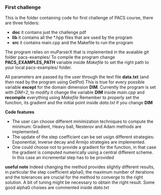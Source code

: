 ### First challenge
This is the folder containing code for first challenge of PACS course, there are three folders:
- **doc** it contains just the challenge pdf
- **lib** it contains all the *.hpp files that are used by the program
- **src** it contains main.cpp and the Makefile to run the program

The program relies on muParserX that is implemented in the avaiable git folder pacs-examples/
To compile the program change **PACS_EXAMPLES_PATH** variable inside *Makefile* to set the right path to your local pacs-examples/ folder.

All parameters are passed by the user through the text file **data.txt** (and then read by the program using GetPot)
This is true for every possible variable **except** for the domain dimension **DIM**. Currently the program is set with *DIM=2*, to modify it change the variable **DIM** inside *main.cpp* and **recompile** everything using *Makefile*
Remember to properly set the function, its gradient and the initial point inside *data.txt* if you change **DIM**

**Code features**
- The user can choose different minimization techniques to compute the minimum: Gradient, Heavy ball, Nesterov and Adam methods are implemented.
- The update of the step coefficient can be set usign different strategies: Exponential, Inverse decay and Armijo strategies are implemented.
- One could choose not to provide a gradient for the function, in that case the gradient is computed numerically using a central different scheme. In this case an incremental step has to be provided

**useful note**
Indeed changing the method provides slightly different results, in particular the step coefficient alpha0, the maximum number of iterations and the tolerances are crucial for the method to converge to the right solution. A bit of tuning might be necessary to obtain the right result.
Some good alpha0 choises are commented inside *data.txt* 



